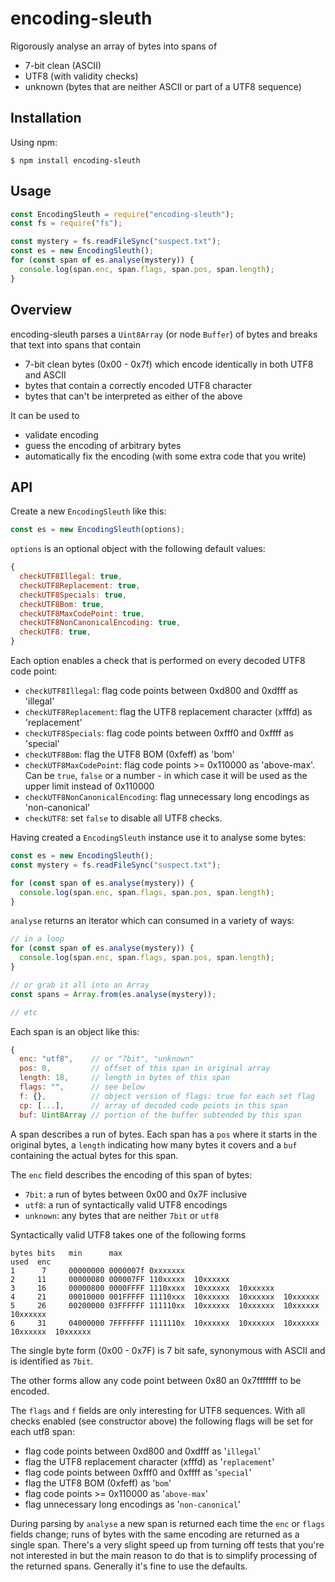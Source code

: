 # encoding-sleuth

Rigorously analyse an array of bytes into spans of

* 7-bit clean (ASCII)
* UTF8 (with validity checks)
* unknown (bytes that are neither ASCII or part of a UTF8 sequence)

## Installation

Using npm:
```shell
$ npm install encoding-sleuth
```

## Usage

```javascript
const EncodingSleuth = require("encoding-sleuth");
const fs = require("fs");

const mystery = fs.readFileSync("suspect.txt");
const es = new EncodingSleuth();
for (const span of es.analyse(mystery)) {
  console.log(span.enc, span.flags, span.pos, span.length);
}
```

## Overview

encoding-sleuth parses a `Uint8Array` (or node `Buffer`) of bytes and breaks that text into spans that contain

* 7-bit clean bytes (0x00 - 0x7f) which encode identically in both UTF8 and ASCII
* bytes that contain a correctly encoded UTF8 character
* bytes that can't be interpreted as either of the above

It can be used to

* validate encoding
* guess the encoding of arbitrary bytes
* automatically fix the encoding (with some extra code that you write)

## API

Create a new `EncodingSleuth` like this:

```javascript
const es = new EncodingSleuth(options);
```

`options` is an optional object with the following default values:

```javascript
{
  checkUTF8Illegal: true,
  checkUTF8Replacement: true,
  checkUTF8Specials: true,
  checkUTF8Bom: true,
  checkUTF8MaxCodePoint: true,
  checkUTF8NonCanonicalEncoding: true,
  checkUTF8: true,
}
```

Each option enables a check that is performed on every decoded UTF8 code point:

* `checkUTF8Illegal`: flag code points between 0xd800 and 0xdfff as 'illegal'
* `checkUTF8Replacement`: flag the UTF8 replacement character (xfffd) as 'replacement'
* `checkUTF8Specials`: flag code points between 0xfff0 and 0xffff as 'special'
* `checkUTF8Bom`: flag the UTF8 BOM (0xfeff) as 'bom'
* `checkUTF8MaxCodePoint`: flag code points >= 0x110000 as 'above-max'. Can be `true`, `false` or a number - in which case it will be used as the upper limit instead of 0x110000
* `checkUTF8NonCanonicalEncoding`: flag unnecessary long encodings as 'non-canonical'
* `checkUTF8`: set `false` to disable all UTF8 checks.

Having created a `EncodingSleuth` instance use it to analyse some bytes:

```javascript
const es = new EncodingSleuth();
const mystery = fs.readFileSync("suspect.txt");

for (const span of es.analyse(mystery)) {
  console.log(span.enc, span.flags, span.pos, span.length);
}
```

`analyse` returns an iterator which can consumed in a variety of ways:

```javascript
// in a loop
for (const span of es.analyse(mystery)) {
  console.log(span.enc, span.flags, span.pos, span.length);
}

// or grab it all into an Array
const spans = Array.from(es.analyse(mystery));

// etc
```

Each span is an object like this:

```javascript
{
  enc: "utf8",    // or "7bit", "unknown"
  pos: 0,         // offset of this span in original array
  length: 18,     // length in bytes of this span
  flags: "",      // see below
  f: {},          // object version of flags: true for each set flag
  cp: [...],      // array of decoded code points in this span
  buf: Uint8Array // portion of the buffer subtended by this span
```

A span describes a run of bytes. Each span has a `pos` where it starts in the original bytes, a `length` indicating how many bytes it covers and a `buf` containing the actual bytes for this span.

The `enc` field describes the encoding of this span of bytes:

* `7bit`: a run of bytes between 0x00 and 0x7F inclusive
* `utf8`: a run of syntactically valid UTF8 encodings
* `unknown`: any bytes that are neither `7bit` or `utf8`

Syntactically valid UTF8 takes one of the following forms

```
bytes bits   min      max
used  enc
1      7     00000000 0000007f 0xxxxxxx
2     11     00000080 000007FF 110xxxxx  10xxxxxx
3     16     00000800 0000FFFF 1110xxxx  10xxxxxx  10xxxxxx
4     21     00010000 001FFFFF 11110xxx  10xxxxxx  10xxxxxx  10xxxxxx
5     26     00200000 03FFFFFF 111110xx  10xxxxxx  10xxxxxx  10xxxxxx  10xxxxxx
6     31     04000000 7FFFFFFF 1111110x  10xxxxxx  10xxxxxx  10xxxxxx  10xxxxxx  10xxxxxx
```

The single byte form (0x00 - 0x7F) is 7 bit safe, synonymous with ASCII and is identified as `7bit`.

The other forms allow any code point between 0x80 an 0x7fffffff to be encoded.

The `flags` and `f` fields are only interesting for UTF8 sequences. With all checks enabled (see constructor above) the following flags will be set for each utf8 span:

* flag code points between 0xd800 and 0xdfff as '`illegal`'
* flag the UTF8 replacement character (xfffd) as '`replacement`'
* flag code points between 0xfff0 and 0xffff as '`special`'
* flag the UTF8 BOM (0xfeff) as '`bom`'
* flag code points >= 0x110000 as '`above-max`'
* flag unnecessary long encodings as '`non-canonical`'

During parsing by `analyse` a new span is returned each time the `enc` or `flags` fields change; runs of bytes with the same encoding are returned as a single span. There's a very slight speed up from turning off tests that you're not interested in but the main reason to do that is to simplify processing of the returned spans. Generally it's fine to use the defaults.
